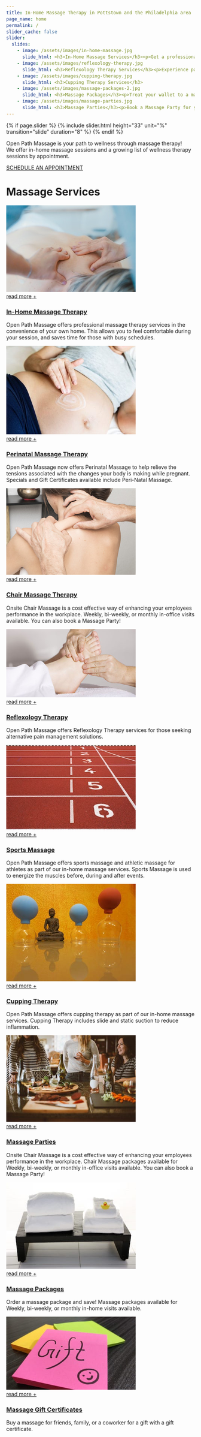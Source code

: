 ```yaml
---
title: In-Home Massage Therapy in Pottstown and the Philadelphia area
page_name: home
permalink: /
slider_cache: false
slider:
  slides:
    - image: /assets/images/in-home-massage.jpg
      slide_html: <h3>In-Home Massage Services</h3><p>Get a professional table massage in the comfort of your own home.</p><p><a href="/in-home-massage" class="btn-u btn-purple">Learn More</a></p>
    - image: /assets/images/reflexology-therapy.jpg
      slide_html: <h3>Reflexology Therapy Services</h3><p>Experience pain relief and relaxation from the ancient technique of Reflexology Therapy.</p><p><a href="/reflexology-therapy" class="btn-u btn-purple">Learn More</a></p>
    - image: /assets/images/cupping-therapy.jpg
      slide_html: <h3>Cupping Therapy Services</h3>
    - image: /assets/images/massage-packages-2.jpg
      slide_html: <h3>Massage Packages</h3><p>Treat your wallet to a massage! Purchase a massage package to lock in savings on massages good for 1 year.</p><p><a href="/massage-packages" class="btn-u btn-purple">Learn More</a></p>
    - image: /assets/images/massage-parties.jpg
      slide_html: <h3>Massage Parties</h3><p>Book a Massage Party for your next get together! I'll bring my massage chair and it's only a dollar per minute for anyone who wants to sit during the party.</p><p><a href="/massage-parties" class="btn-u btn-purple">Learn More</a></p>
---
```

{% if page.slider %}
  {% include slider.html height="33" unit="%" transition="slide" duration="8" %}
{% endif %}
<div class="call-action-v1 bg-color-light">
  <div class="container">
    <div class="call-action-v1-box">
      <div class="call-action-v1-in">
        <p class="white-text">Open Path Massage is your path to wellness through massage therapy!<br />We offer in-home massage sessions and a growing list of wellness therapy sessions by appointment.</p>
      </div>
      <div class="call-action-v1-in inner-btn page-scroll">
        <a href="/contact" class="btn-u btn-brd btn-brd-hover btn-u-block">SCHEDULE AN APPOINTMENT</a>
      </div>
    </div>
  </div>
</div>
<div class="container content">
  <div class="margin-bottom-10"></div>
    <div class="row">
      <div class="col-md-12">
        <h1>Massage Services</h1>
      </div>
    </div>
  <div class="row">
		<div class="col-md-4">
			<div class="thumbnails thumbnail-style thumbnail-kenburn">
				<div class="thumbnail-img">
					<div class="overflow-hidden">
						<img class="img-responsive" src="/assets/images/thumbnails/massage-services.jpeg" alt="In-Home Massage Services">
					</div>
					<a class="btn-more hover-effect" href="/in-home-massage">read more +</a>
				</div>
				<div class="caption">
					<h3><a class="hover-effect" href="/in-home-massage">In-Home Massage Therapy</a></h3>
					<p>Open Path Massage offers professional massage therapy services in the convenience of your own home. This allows you to feel comfortable during your session, and saves time for those with busy schedules.</p>
				</div>
			</div>
		</div>
		<div class="col-md-4">
			<div class="thumbnails thumbnail-style thumbnail-kenburn">
				<div class="thumbnail-img">
					<div class="overflow-hidden">
						<img class="img-responsive" src="/assets/images/thumbnails/perinatal-massage.jpg" alt="Perinatal Massage Services">
					</div>
					<a class="btn-more hover-effect" href="/perinatal-massage">read more +</a>
				</div>
				<div class="caption">
					<h3><a class="hover-effect" href="/perinatal-massage">Perinatal Massage Therapy</a></h3>
					<p>Open Path Massage now offers Perinatal Massage to help relieve the tensions associated with the changes your body is making while pregnant. Specials and Gift Certificates available include Peri-Natal Massage.</p>
				</div>
			</div>
		</div>
		<div class="col-md-4">
			<div class="thumbnails thumbnail-style thumbnail-kenburn">
				<div class="thumbnail-img">
					<div class="overflow-hidden">
						<img class="img-responsive" src="/assets/images/thumbnails/chair-massage.jpg" alt="Chair Massage Services">
					</div>
					<a class="btn-more hover-effect" href="/chair-massage">read more +</a>
				</div>
				<div class="caption">
					<h3><a class="hover-effect" href="/chair-massage">Chair Massage Therapy</a></h3>
					<p>Onsite Chair Massage is a cost effective way of enhancing your employees performance in the workplace. Weekly, bi-weekly, or monthly in-office visits available. You can also book a Massage Party!</p>
				</div>
			</div>
		</div>
	</div>
  <div class="row">
		<div class="col-md-4">
      <div class="thumbnails thumbnail-style thumbnail-kenburn">
        <div class="thumbnail-img">
          <div class="overflow-hidden">
            <img class="img-responsive" src="/assets/images/thumbnails/reflexology-therapy.jpg" alt="Reflexology Therapy Services">
          </div>
          <a class="btn-more hover-effect" href="/reflexology-therapy">read more +</a>
        </div>
        <div class="caption">
          <h3><a class="hover-effect" href="/reflexology-therapy">Reflexology Therapy</a></h3>
          <p>Open Path Massage offers Reflexology Therapy services for those seeking alternative pain management solutions.</p>
        </div>
      </div>
    </div>
		<div class="col-md-4">
			<div class="thumbnails thumbnail-style thumbnail-kenburn">
				<div class="thumbnail-img">
					<div class="overflow-hidden">
						<img class="img-responsive" src="/assets/images/thumbnails/sports-massage.jpg" alt="Sports Massage & Athletic Massage Services">
					</div>
					<a class="btn-more hover-effect" href="/sports-massage">read more +</a>
				</div>
				<div class="caption">
					<h3><a class="hover-effect" href="/sports-massage">Sports Massage</a></h3>
					<p>Open Path Massage offers sports massage and athletic massage for athletes as part of our in-home massage services. Sports Massage is used to energize the muscles before, during and after events.</p>
				</div>
			</div>
		</div>
		<div class="col-md-4">
			<div class="thumbnails thumbnail-style thumbnail-kenburn">
				<div class="thumbnail-img">
					<div class="overflow-hidden">
						<img class="img-responsive" src="/assets/images/thumbnails/cupping-therapy.jpg" alt="Cupping Therapy">
					</div>
					<a class="btn-more hover-effect" href="/cupping-therapy">read more +</a>
				</div>
				<div class="caption">
					<h3><a class="hover-effect" href="/cupping-therapy">Cupping Therapy</a></h3>
					<p>Open Path Massage offers cupping therapy as part of our in-home massage services. Cupping Therapy includes slide and static suction to reduce inflammation.</p>
				</div>
			</div>
		</div>
	</div>
  <div class="row">
    <div class="col-md-4">
      <div class="thumbnails thumbnail-style thumbnail-kenburn">
        <div class="thumbnail-img">
          <div class="overflow-hidden">
            <img class="img-responsive" src="/assets/images/thumbnails/massage-parties.jpg" alt="Massage Parties">
          </div>
          <a class="btn-more hover-effect" href="/massage-parties">read more +</a>
        </div>
        <div class="caption">
          <h3><a class="hover-effect" href="/massage-parties">Massage Parties</a></h3>
          <p>Onsite Chair Massage is a cost effective way of enhancing your employees performance in the workplace. Chair Massage packages available for Weekly, bi-weekly, or monthly in-office visits available. You can also book a Massage Party!</p>
        </div>
      </div>
    </div>
    <div class="col-md-4">
      <div class="thumbnails thumbnail-style thumbnail-kenburn">
        <div class="thumbnail-img">
          <div class="overflow-hidden">
            <img class="img-responsive" src="/assets/images/thumbnails/massage-packages-2.jpg" alt="Massages Packages">
          </div>
          <a class="btn-more hover-effect" href="/massage-packages">read more +</a>
        </div>
        <div class="caption">
          <h3><a class="hover-effect" href="/massage-packages">Massage Packages</a></h3>
          <p>Order a massage package and save! Massage packages available for Weekly, bi-weekly, or monthly in-home visits available.</p>
        </div>
      </div>
    </div>
    <div class="col-md-4">
      <div class="thumbnails thumbnail-style thumbnail-kenburn">
        <div class="thumbnail-img">
          <div class="overflow-hidden">
            <img class="img-responsive" src="/assets/images/thumbnails/gift-certificates.jpg" alt="Massage Gift Certificates">
          </div>
          <a class="btn-more hover-effect" href="/gift-certifcates">read more +</a>
        </div>
        <div class="caption">
          <h3><a class="hover-effect" href="/massage-gift-certifcates">Massage Gift Certificates</a></h3>
          <p>Buy a massage for friends, family, or a coworker for a gift with a gift certificate.</p>
        </div>
      </div>
    </div>
  </div>
</div>

